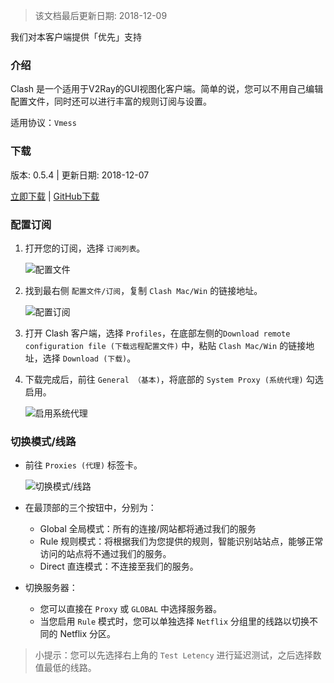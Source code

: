 > 该文档最后更新日期: 2018-12-09

<p class="info">我们对本客户端提供「优先」支持</p>

### 介绍

Clash 是一个适用于V2Ray的GUI视图化客户端。简单的说，您可以不用自己编辑配置文件，同时还可以进行丰富的规则订阅与设置。

适用协议：`Vmess`

### 下载

版本: 0.5.4 | 更新日期: 2018-12-07

[立即下载](https://dl.niconode.net/client/Clash.for.Windows.Setup.0.5.4.exe) | [GitHub下载](https://github.com/Fndroid/clash_for_windows_pkg/releases/download/0.5.4/Clash.for.Windows.Setup.0.5.4.exe)

### 配置订阅

1. 打开您的订阅，选择 `订阅列表`。

	![配置文件](https://img.niconode.net/20181209144116624696iGTRbtGjofPEvj.png)

2. 找到最右侧 `配置文件/订阅`，复制 `Clash Mac/Win` 的链接地址。

	![配置订阅](https://img.niconode.net/20181209145419414850WecBXfe9VXYEKn.jpg)
	
3. 打开 Clash 客户端，选择 `Profiles`，在底部左侧的`Download remote configuration file (下载远程配置文件)` 中，粘贴  `Clash Mac/Win` 的链接地址，选择 `Download (下载)`。

4. 下载完成后，前往 `General （基本)`，将底部的 `System Proxy (系统代理)` 勾选启用。

	![启用系统代理](https://img.niconode.net/2018120914564660326t4l6LI22NGL0lEw.jpg)

### 切换模式/线路

- 前往 `Proxies (代理)` 标签卡。

	![切换模式/线路](https://img.niconode.net/20181209145907166196gyJqiCYh6aW3iz.jpg)
	
- 在最顶部的三个按钮中，分别为：
	- Global 全局模式：所有的连接/网站都将通过我们的服务
	- Rule 规则模式：将根据我们为您提供的规则，智能识别站站点，能够正常访问的站点将不通过我们的服务。
	- Direct 直连模式：不连接至我们的服务。

- 切换服务器：
	- 您可以直接在 `Proxy` 或 `GLOBAL` 中选择服务器。
	- 当您启用 `Rule` 模式时，您可以单独选择 `Netflix` 分组里的线路以切换不同的 Netflix 分区。
	
> 小提示：您可以先选择右上角的 `Test Letency` 进行延迟测试，之后选择数值最低的线路。